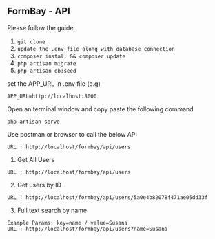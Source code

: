 ## FormBay - API

Please follow the guide.

1. `git clone`
2. `update the .env file along with database connection`
3. `composer install && composer update`
4. `php artisan migrate`
5. `php artisan db:seed`

set the APP_URL in .env file (e.g)

```
APP_URL=http://localhost:8000
```

Open an terminal window and copy paste the following command

```
php artisan serve
```

Use postman or browser to call the below API
```
URL : http://localhost/formbay/api/users
```

1. Get All Users
```
URL : http://localhost/formbay/api/users
```
2. Get users by ID
```
URL : http://localhost/formbay/api/users/5a0e4b82078f471ae05dd33f
```
3. Full text search by name
```
Example Params: key=name / value=Susana
URL : http://localhost/formbay/api/users?name=Susana